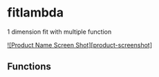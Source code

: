 # fitlambda
1 dimension fit with multiple function

[![Product Name Screen Shot][product-screenshot]](https://example.com)

## Functions
